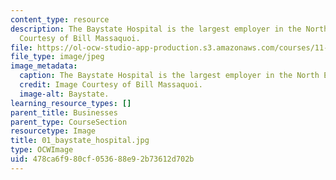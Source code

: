 ```yaml
---
content_type: resource
description: The Baystate Hospital is the largest employer in the North End. Image
  Courtesy of Bill Massaquoi.
file: https://ol-ocw-studio-app-production.s3.amazonaws.com/courses/11-945-springfield-studio-fall-2005/478ca6f980cf053688e92b73612d702b_01_baystate_hospital.jpg
file_type: image/jpeg
image_metadata:
  caption: The Baystate Hospital is the largest employer in the North End.
  credit: Image Courtesy of Bill Massaquoi.
  image-alt: Baystate.
learning_resource_types: []
parent_title: Businesses
parent_type: CourseSection
resourcetype: Image
title: 01_baystate_hospital.jpg
type: OCWImage
uid: 478ca6f9-80cf-0536-88e9-2b73612d702b
---
```

